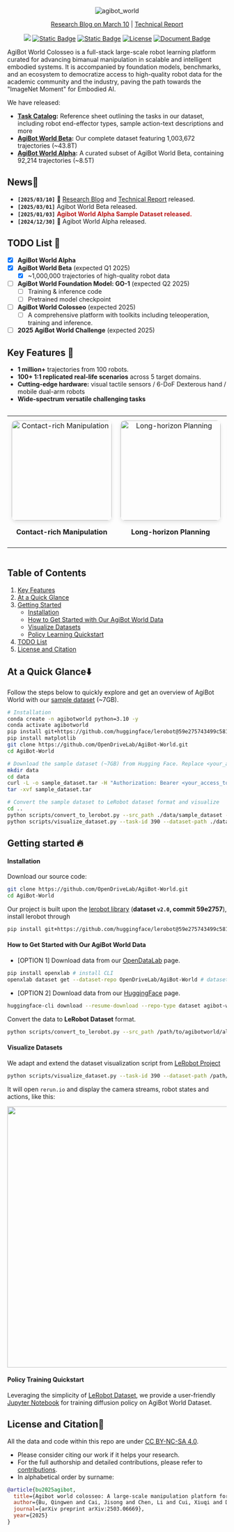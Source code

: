 <div id="top" align="center">

![agibot_world](https://github.com/user-attachments/assets/df64b543-db82-41ee-adda-799970e8a198)

<a href="https://opendrivelab.com/blog/agibot-world/" target="_blank">Research Blog on March 10</a> | <a href="https://arxiv.org/abs/2503.06669" target="_blank">Technical Report</a>

<a href="https://arxiv.org/abs/2503.06669"><img src="https://img.shields.io/badge/arXiv-Paper-<color>"></a> [![Static Badge](https://img.shields.io/badge/Download-grey?style=plastic&logo=huggingface&logoColor=yellow)](https://huggingface.co/agibot-world) [![Static Badge](https://img.shields.io/badge/Project%20Page-blue?style=plastic)](https://agibot-world.com) [![License](https://img.shields.io/badge/License-CC_%20_BY--NC--SA_4.0-blue.svg)](https://creativecommons.org/licenses/by-nc-sa/4.0/)
<a href="https://docs.google.com/spreadsheets/d/1GWMFHYo3UJADS7kkScoJ5ObbQfAFasPuaeC7TJUr1Cc/edit?usp=sharing"><img src="https://img.shields.io/badge/Dataset-Overview-brightgreen?logo=googleforms" alt="Document Badge"></a>

</div>

AgiBot World Colosseo is a full-stack large-scale robot learning platform curated for advancing bimanual manipulation in scalable and intelligent embodied systems. It is accompanied by foundation models, benchmarks, and an ecosystem to democratize access to high-quality robot data for the academic community and the industry, paving the path towards the "ImageNet Moment" for Embodied AI.

We have released:
- **<a href="https://docs.google.com/spreadsheets/d/1GWMFHYo3UJADS7kkScoJ5ObbQfAFasPuaeC7TJUr1Cc/edit?usp=sharing" target="_blank">Task Catalog</a>:** Reference sheet outlining the tasks in our dataset, including robot end-effector types, sample action-text descriptions and more
- **<a href="https://huggingface.co/datasets/agibot-world/AgiBotWorld-Beta" target="_blank">AgiBot World Beta</a>:** Our complete dataset featuring 1,003,672 trajectories (~43.8T)
- **<a href="https://huggingface.co/datasets/agibot-world/AgiBotWorld-Alpha" target="_blank">AgiBot World Alpha</a>:** A curated subset of AgiBot World Beta, containing 92,214 trajectories (~8.5T)

## News📰 <a name="news"></a>

- **`[2025/03/10]`** 📄 <a href="https://opendrivelab.com/blog/agibot-world/" target="_blank">Research Blog</a> and <a href="https://arxiv.org/abs/2503.06669" target="_blank">Technical Report</a> released.
- **`[2025/03/01]`** Agibot World Beta released.
- **`[2025/01/03]`** <span style="color: #B91C1C; font-weight: bold;">Agibot World Alpha Sample Dataset released.</span>
- **`[2024/12/30]`** 🤖 Agibot World Alpha released.

## TODO List 📅 <a name="todolist"></a>

- [x] **AgiBot World Alpha**
- [x] **AgiBot World Beta** (expected Q1 2025)
  - [x] ~1,000,000 trajectories of high-quality robot data 
- [ ] **AgiBot World Foundation Model: GO-1** (expected Q2 2025)
  - [ ] Training & inference code
  - [ ] Pretrained model checkpoint
- [ ] **AgiBot World Colosseo** (expected 2025)
  - [ ] A comprehensive platform with toolkits including teleoperation, training and inference.
- [ ] **2025 AgiBot World Challenge** (expected 2025)

## Key Features 🔑 <a name="keyfeatures"></a>

- **1 million+** trajectories from 100 robots.
- **100+ 1:1 replicated real-life scenarios** across 5 target domains.
- **Cutting-edge hardware:** visual tactile sensors / 6-DoF Dexterous hand / mobile dual-arm robots
- **Wide-spectrum versatile challenging tasks**

<div style="max-width: 100%; overflow-x: auto; margin: 0 auto; !important;">
  <table style="border-collapse: collapse; border-spacing: 0; width: 100%; table-layout: fixed;">
    <tr style="border: none;">
      <td align="center" style="border: none; padding: 10px;">
        <img src="assets/Contact-rich_manipulation.gif" alt="Contact-rich Manipulation" width="230" style="border-radius: 10px; box-shadow: 0 4px 8px rgba(0, 0, 0, 0.1);">
        <p><b>Contact-rich Manipulation</b></p>
      </td>
      <td align="center" style="border: none; padding: 10px;">
        <img src="assets/Long-horizon_planning.gif" alt="Long-horizon Planning" width="230" style="border-radius: 10px; box-shadow: 0 4px 8px rgba(0, 0, 0, 0.1);">
        <p><b>Long-horizon Planning</b></p>
      </td>
      <td align="center" style="border: none; padding: 10px;">
        <img src="assets/Multi-robot_collaboration.gif" alt="Multi-robot Collaboration" width="230" style="border-radius: 10px; box-shadow: 0 4px 8px rgba(0, 0, 0, 0.1);">
        <p><b>Multi-robot Collaboration</b></p>
      </td>
    </tr>
  </table>
</div>



## Table of Contents

1. [Key Features](#keyfeatures)
2. [At a Quick Glance](#quickglance) 
3. [Getting Started](#installation)  
   - [Installation](#training)
   - [How to Get Started with Our AgiBot World Data](#preaparedata)
   - [Visualize Datasets](#visualizedatasets)
   - [Policy Learning Quickstart](#training)
4. [TODO List](#todolist)
5. [License and Citation](#liscenseandcitation)

## At a Quick Glance⬇️ <a name="quickglance"></a>

Follow the steps below to quickly explore and get an overview of AgiBot World with our [sample dataset](https://huggingface.co/datasets/agibot-world/AgiBotWorld-Alpha/blob/main/sample_dataset.tar) (~7GB).

```bash
# Installation
conda create -n agibotworld python=3.10 -y
conda activate agibotworld
pip install git+https://github.com/huggingface/lerobot@59e275743499c5811a9f651a8947e8f881c4058c
pip install matplotlib
git clone https://github.com/OpenDriveLab/AgiBot-World.git
cd AgiBot-World

# Download the sample dataset (~7GB) from Hugging Face. Replace <your_access_token> with your Hugging Face Access Token. You can generate an access token by following the instructions in the Hugging Face documentation from https://huggingface.co/docs/hub/security-tokens
mkdir data
cd data
curl -L -o sample_dataset.tar -H "Authorization: Bearer <your_access_token>" https://huggingface.co/datasets/agibot-world/AgiBotWorld-Alpha/resolve/main/sample_dataset.tar
tar -xvf sample_dataset.tar

# Convert the sample dataset to LeRobot dataset format and visualize
cd ..
python scripts/convert_to_lerobot.py --src_path ./data/sample_dataset --task_id 390 --tgt_path ./data/sample_lerobot
python scripts/visualize_dataset.py --task-id 390 --dataset-path ./data/sample_lerobot
```

## Getting started 🔥 <a name="gettingstarted"></a>

#### Installation <a name="installation"></a>

Download our source code:
```bash
git clone https://github.com/OpenDriveLab/AgiBot-World.git
cd AgiBot-World
```

Our project is built upon the [lerobot library](https://github.com/huggingface/lerobot) (**dataset `v2.0`, commit 59e2757**), 
install lerobot through
```bash
pip install git+https://github.com/huggingface/lerobot@59e275743499c5811a9f651a8947e8f881c4058c
```

#### How to Get Started with Our AgiBot World Data <a name="preaparedata"></a>

- [OPTION 1] Download data from our [OpenDataLab](https://opendatalab.com/OpenDriveLab/AgiBot-World) page.

```bash
pip install openxlab # install CLI
openxlab dataset get --dataset-repo OpenDriveLab/AgiBot-World # dataset download
```

- [OPTION 2] Download data from our [HuggingFace](https://huggingface.co/datasets/agibot-world/AgiBotWorld-Alpha) page.

```bash
huggingface-cli download --resume-download --repo-type dataset agibot-world/AgiBotWorld-Alpha --local-dir ./AgiBotWorld-Alpha
```

Convert the data to **LeRobot Dataset** format.

```bash
python scripts/convert_to_lerobot.py --src_path /path/to/agibotworld/alpha --task_id 390 --tgt_path /path/to/save/lerobot
```

#### Visualize Datasets <a name="visualizedatasets"></a>

We adapt and extend the dataset visualization script from [LeRobot Project](https://github.com/huggingface/lerobot/blob/main/lerobot/scripts/visualize_dataset.py)

```bash
python scripts/visualize_dataset.py --task-id 390 --dataset-path /path/to/lerobot/format/dataset
```

It will open `rerun.io` and display the camera streams, robot states and actions, like this:
<div style="text-align: center;">
<img src="assets/dataset_visualization.gif" width="600">
</div>

#### Policy Training Quickstart <a name="training"></a>

Leveraging the simplicity of [LeRobot Dataset](https://github.com/huggingface/lerobot), we provide a user-friendly [Jupyter Notebook](https://github.com/OpenDriveLab/AgiBot-World/blob/main/AgibotWorld.ipynb) for training diffusion policy on AgiBot World Dataset.

<!-- <p align="right">(<a href="#top">back to top</a>)</p> -->



<!-- <p align="right">(<a href="#top">back to top</a>)</p> -->


## License and Citation📄   <a name="liscenseandcitation"></a>

All the data and code within this repo are under [CC BY-NC-SA 4.0](https://creativecommons.org/licenses/by-nc-sa/4.0/). 

- Please consider citing our work if it helps your research.
- For the full authorship and detailed contributions, please refer to [contributions](CONTRIBUTING.md).
- In alphabetical order by surname:
```BibTeX
@article{bu2025agibot,
  title={Agibot world colosseo: A large-scale manipulation platform for scalable and intelligent embodied systems},
  author={Bu, Qingwen and Cai, Jisong and Chen, Li and Cui, Xiuqi and Ding, Yan and Feng, Siyuan and Gao, Shenyuan and He, Xindong and Huang, Xu and Jiang, Shu and others},
  journal={arXiv preprint arXiv:2503.06669},
  year={2025}
}
```
